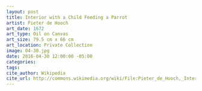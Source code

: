 ```yaml
---
layout: post
title: Interior with a Child Feeding a Parrot
artist: Pieter de Hooch
art_date: 1672
art_type: Oil on Canvas
art_size: 79.5 cm x 66 cm
art_location: Private Collection
image: 04-30.jpg
date: 2016-04-30 12:00:00 -05:00
categories:
tags:
cite_author: Wikipedia
cite_url: http://commons.wikimedia.org/wiki/File:Pieter_de_Hooch,_Interior_with_a_Child_Feeding_a_Parrot.jpg
---
```

